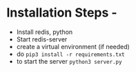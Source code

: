 # Installation Steps - 

- Install redis, python
- Start redis-server
- create a virtual environment (if needed)
- do ```pip3 install -r requirements.txt```
- to start the server ```python3 server.py```
